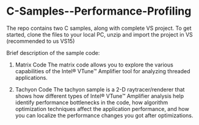 # C-Samples--Performance-Profiling
The repo contains two C samples, along with complete VS project. To get started, clone the files to your local PC, unzip and import the
project in VS (recommended to us VS15)

Brief description of the sample code:

1. Matrix Code
The matrix code allows you to explore the various capabilities of the Intel® VTune™ Amplifier tool for analyzing threaded applications.

2. Tachyon Code
The tachyon sample is a 2-D raytracer/renderer that shows how different types of Intel® VTune™ Amplifier analysis help identify 
performance bottlenecks in the code, how algorithm optimization techniques affect the application performance, and how you can localize 
the performance changes you got after optimizations.
